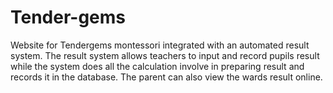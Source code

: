 # Tender-gems
Website for Tendergems montessori integrated with an automated result system. The result system allows teachers to input and record pupils result while the system does all the calculation involve in preparing result and records it in the database. The parent can also view the wards result online.
